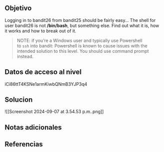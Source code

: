 ## Objetivo
Logging in to bandit26 from bandit25 should be fairly easy… The shell for user bandit26 is not **/bin/bash**, but something else. Find out what it is, how it works and how to break out of it.

> NOTE: if you’re a Windows user and typically use Powershell to `ssh` into bandit: Powershell is known to cause issues with the intended solution to this level. You should use command prompt instead.
## Datos de acceso al nivel
iCi86ttT4KSNe1armKiwbQNmB3YJP3q4
## Solucion
![[Screenshot 2024-09-07 at 3.54.53 p.m..png]]

## Notas adicionales

## Referencias

